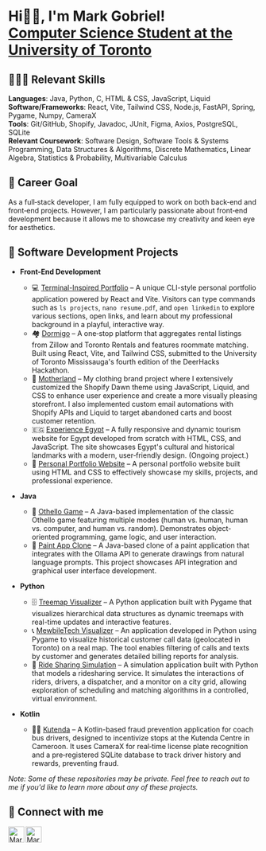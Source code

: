<h1>Hi👋🏻, I'm Mark Gobriel! <br/><a href="https://www.linkedin.com/in/markgobriel/">Computer Science Student at the University of Toronto</a></h1>

<h2>👨🏻‍💻 Relevant Skills</h2>

<b>Languages</b>: Java, Python, C, HTML & CSS, JavaScript, Liquid <br>
<b>Software/Frameworks</b>: React, Vite, Tailwind CSS, Node.js, FastAPI, Spring, Pygame, Numpy, CameraX <br>
<b>Tools</b>: Git/GitHub, Shopify, Javadoc, JUnit, Figma, Axios, PostgreSQL, SQLite <br>
<b>Relevant Coursework</b>: Software Design, Software Tools & Systems Programming, Data Structures & Algorithms, Discrete
Mathematics, Linear Algebra, Statistics & Probability, Multivariable Calculus


<h2>🎯 Career Goal</h2>
<p>
  As a full‑stack developer, I am fully equipped to work on both back‑end and front‑end projects. However, I am particularly passionate about front‑end development because it allows me to showcase my creativity and keen eye for aesthetics.
</p>

<h2>💼 Software Development Projects</h2>

- <b>Front-End Development</b>
  - 💻 [Terminal-Inspired Portfolio](https://github.com/markgobriel/terminal-portfolio) – A unique CLI-style personal portfolio application powered by React and Vite. Visitors can type commands such as `ls projects`, `nano resume.pdf`, and `open linkedin` to explore various sections, open links, and learn about my professional background in a playful, interactive way.
  - 🏘️ [Dormigo](https://github.com/nathancmaniego/deerhacks-iv) – A one‑stop platform that aggregates rental listings from Zillow and Toronto Rentals and features roommate matching. Built using React, Vite, and Tailwind CSS, submitted to the University of Toronto Mississauga's fourth edition of the DeerHacks Hackathon.
  - 👕 [Motherland](https://wearmotherland.com/) – My clothing brand project where I extensively customized the Shopify Dawn theme using JavaScript, Liquid, and CSS to enhance user experience and create a more visually pleasing storefront. I also implemented custom email automations with Shopify APIs and Liquid to target abandoned carts and boost customer retention.
  - 🇪🇬 [Experience Egypt](https://github.com/markgobriel/experience-egypt) – A fully responsive and dynamic tourism website for Egypt developed from scratch with HTML, CSS, and JavaScript. The site showcases Egypt's cultural and historical landmarks with a modern, user‑friendly design. (Ongoing project.)
  - 📂 [Personal Portfolio Website](https://github.com/markgobriel/markgobriel.github.io) – A personal portfolio website built using HTML and CSS to effectively showcase my skills, projects, and professional experience.

- <b>Java</b>
  - 🧩 [Othello Game](https://github.com/markgobriel/othello-game-207) – A Java-based implementation of the classic Othello game featuring multiple modes (human vs. human, human vs. computer, and human vs. random). Demonstrates object-oriented programming, game logic, and user interaction.
  - 🎨 [Paint App Clone](https://github.com/markgobriel/paint-clone-207) – A Java-based clone of a paint application that integrates with the Ollama API to generate drawings from natural language prompts. This project showcases API integration and graphical user interface development.

- <b>Python</b>
  - 🗄️ [Treemap Visualizer](https://github.com/markgobriel/treemap-visualizer) – A Python application built with Pygame that visualizes hierarchical data structures as dynamic treemaps with real-time updates and interactive features.
  - 📞 [MewbileTech Visualizer](https://github.com/markgobriel/mewbile-tech-csc148) – An application developed in Python using Pygame to visualize historical customer call data (geolocated in Toronto) on a real map. The tool enables filtering of calls and texts by customer and generates detailed billing reports for analysis.
  - 🚕 [Ride Sharing Simulation](https://github.com/markgobriel/ride-sharing-csc148) – A simulation application built with Python that models a ridesharing service. It simulates the interactions of riders, drivers, a dispatcher, and a monitor on a city grid, allowing exploration of scheduling and matching algorithms in a controlled, virtual environment.
 
- <b>Kotlin</b>
  - 🤳🏼 [Kutenda](https://github.com/markgobriel/kutenda-app) – A Kotlin-based fraud prevention application for coach bus drivers, designed to incentivize stops at the Kutenda Centre in Cameroon. It uses CameraX for real‑time license plate recognition and a pre‑registered SQLite database to track driver history and rewards, preventing fraud.
 
  
*Note: Some of these repositories may be private. Feel free to reach out to me if you'd like to learn more about any of these projects.*

<h2> 🤳 Connect with me</h2>

[<img align="left" alt="Mark Gobriel | LinkedIn" width="32px" src="https://img.icons8.com/?size=100&id=13930&format=png&color=000000" />][linkedin]
[<img align="left" alt="Mark Gobriel | Email" width="32px" src="https://img.icons8.com/?size=100&id=P7UIlhbpWzZm&format=png&color=000000" />][email]

[email]: mailto:markgobriel@gmail.com
[linkedin]: https://linkedin.com/in/markgobriel
